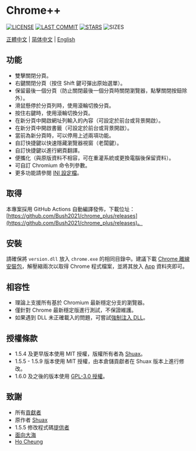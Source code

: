 # Chrome++
[![LICENSE](https://img.shields.io/badge/License-GPL--3.0--only-blue.svg?style=for-the-badge&logo=github "LICENSE")](https://github.com/Bush2021/chrome_plus/blob/main/LICENSE) [![LAST COMMIT](https://img.shields.io/github/last-commit/Bush2021/chrome_plus?color=blue&logo=github&style=for-the-badge "LAST COMMIT")](https://github.com/Bush2021/chrome_plus/commits/main)  [![STARS](https://img.shields.io/github/stars/Bush2021/chrome_plus?color=brightgreen&logo=github&style=for-the-badge "STARS")](https://github.com/Bush2021/chrome_plus/stargazers) ![SIZES](https://img.shields.io/github/languages/code-size/Bush2021/chrome_plus?color=brightgreen&logo=github&style=for-the-badge "SIZES")

[正體中文](README_TW.md) | [简体中文](README_CN.md) | [English](README.md)

## 功能
- 雙擊關閉分頁。
- 右鍵關閉分頁（按住 Shift 鍵可彈出原始選單）。
- 保留最後一個分頁（防止關閉最後一個分頁時關閉瀏覽器，點擊關閉按鈕除外）。
- 滑鼠懸停於分頁列時，使用滾輪切換分頁。
- 按住右鍵時，使用滾輪切換分頁。
- 在新分頁中開啟網址列輸入的內容（可設定於前台或背景開啟）。
- 在新分頁中開啟書籤（可設定於前台或背景開啟）。
- 當前為新分頁時，可以停用上述兩項功能。
- 自訂快捷鍵以快速隱藏瀏覽器視窗（老闆鍵）。
- 自訂快捷鍵以進行網頁翻譯。
- 便攜化（與原版資料不相容，可在重灌系統或更換電腦後保留資料）。
- 可自訂 Chromium 命令列參數。
- 更多功能請參閱 [INI 設定檔](src/chrome++.ini)。

## 取得
本專案採用 GitHub Actions 自動編譯發佈，下載位址：[https://github.com/Bush2021/chrome_plus/releases](https://github.com/Bush2021/chrome_plus/releases)。

## 安裝
請確保將 `version.dll` 放入 `chrome.exe` 的相同目錄中。建議下載 [Chrome 離線安裝包](https://github.com/Bush2021/chrome_installer)，解壓縮兩次以取得 Chrome 程式檔案，並將其放入 [App](https://github.com/Bush2021/chrome_plus/releases/latest) 資料夾即可。

## 相容性
* 理論上支援所有基於 Chromium 最新穩定分支的瀏覽器。
* 僅針對 Chrome 最新穩定版進行測試，不保證維護。
* 如果遇到 DLL 未正確載入的問題，可嘗試[強制注入 DLL](https://github.com/Bush2021/setdll/)。

## 授權條款
* 1.5.4 及更早版本使用 MIT 授權，版權所有者為 [Shuax](https://github.com/shuax/)。
* 1.5.5 - 1.5.9 版本使用 MIT 授權，由本倉儲貢獻者在 Shuax 版本上進行修改。
* 1.6.0 及之後的版本使用 [GPL-3.0 授權](LICENSE)。

## 致謝
* 所有[貢獻者](https://github.com/Bush2021/chrome_plus/graphs/contributors)
* 原作者 [Shuax](https://github.com/shuax/)
* 1.5.5 修改程式碼[提供者](https://forum.ru-board.com/topic.cgi?forum=5&topic=51073&start=620&limit=1&m=1#1)
* [面向大海](https://github.com/mxdh/)
* [Ho Cheung](https://github.com/gz83/)
